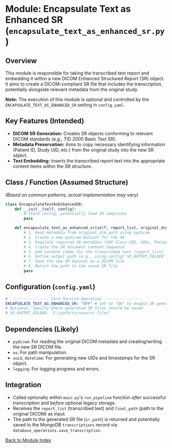 # Module: Encapsulate Text as Enhanced SR (`encapsulate_text_as_enhanced_sr.py`)

## Overview

This module is responsible for taking the transcribed text report and embedding it within a new DICOM Enhanced Structured Report (SR) object. It aims to create a DICOM-compliant SR file that includes the transcription, potentially alongside relevant metadata from the original study.

**Note:** The execution of this module is optional and controlled by the `ENCAPSULATE_TEXT_AS_ENHANCED_SR` setting in `config.yaml`.

## Key Features (Intended)

*   **DICOM SR Generation:** Creates SR objects conforming to relevant DICOM standards (e.g., TID 2000 Basic Text SR).
*   **Metadata Preservation:** Aims to copy necessary identifying information (Patient ID, Study UID, etc.) from the original study into the new SR object.
*   **Text Embedding:** Inserts the transcribed report text into the appropriate content items within the SR structure.

## Class / Function (Assumed Structure)

*(Based on common patterns, actual implementation may vary)*

```python
class EncapsulateTextAsEnhancedSR:
    def __init__(self, config):
        # Store config, potentially load SR templates
        pass

    def encapsulate_text_as_enhanced_sr(self, report_list, original_dcm_path):
        # 1. Read metadata from original_dcm_path using pydicom
        # 2. Create a new pydicom Dataset for the SR
        # 3. Populate required SR metadata (SOP Class UID, UIDs, Patient/Study info)
        # 4. Create the SR document content sequence
        # 5. Add content items for the transcribed text (report_list)
        # 6. Define output path (e.g., using config['SR_OUTPUT_FOLDER'])
        # 7. Save the new SR dataset as a DICOM file
        # 8. Return the path to the saved SR file
        pass
```

## Configuration (`config.yaml`)

```yaml
# ----------------- Core Service Operation -----------------
ENCAPSULATE_TEXT_AS_ENHANCED_SR: "OFF" # Set to "ON" to enable SR generation
# Optional: Specify where generated SR files should be saved
# SR_OUTPUT_FOLDER: "C:/path/to/save/sr_files"
```

## Dependencies (Likely)

*   `pydicom`: For reading the original DICOM metadata and creating/writing the new SR DICOM file.
*   `os`: For path manipulation.
*   `uuid`, `datetime`: For generating new UIDs and timestamps for the SR object.
*   `logging`: For logging progress and errors.

## Integration

*   Called optionally within `main.py`'s `run_pipeline` function *after* successful transcription and *before* optional legacy storage.
*   Receives the `report_list` (transcribed text) and `final_path` (path to the original DICOM) as input.
*   The path to the generated SR file (`sr_path`) is returned and potentially saved to the MongoDB `transcriptions` record via `database_operations.save_transcription`.

[Back to Module Index](main.md)
